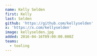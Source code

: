 ```yaml
---
name: Kelly Selden
first: Kelly
last: Selden
github: 'https://github.com/kellyselden'
x: 'https://x.com/kellyselden'
image: kellyselden.jpg
added: 2016-04-16T09:00:00.000Z
teams:
  - tooling
---
```

